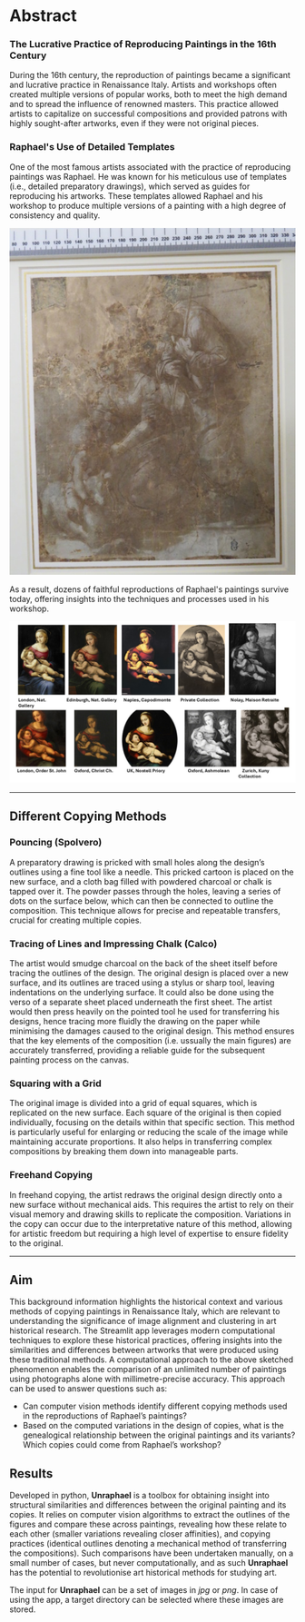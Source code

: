 # Abstract

### The Lucrative Practice of Reproducing Paintings in the 16th Century

During the 16th century, the reproduction of paintings became a significant and lucrative practice in Renaissance Italy. Artists and workshops often created multiple versions of popular works, both to meet the high demand and to spread the influence of renowned masters. This practice allowed artists to capitalize on successful compositions and provided patrons with highly sought-after artworks, even if they were not original pieces.

### Raphael's Use of Detailed Templates

One of the most famous artists associated with the practice of reproducing paintings was Raphael. He was known for his meticulous use of  templates (i.e., detailed preparatory drawings), which served as guides for reproducing his artworks. These templates allowed Raphael and his workshop to produce multiple versions of a painting with a high degree of consistency and quality.

![template](template_image.jpg)

As a result, dozens of faithful reproductions of Raphael's paintings survive today, offering insights into the techniques and processes used in his workshop.

![data](example_data.jpg)

---

## Different Copying Methods

### Pouncing (Spolvero)
A preparatory drawing is pricked with small holes along the design’s outlines using a fine tool like a needle. This pricked cartoon is placed on the new surface, and a cloth bag filled with powdered charcoal or chalk is tapped over it. The powder passes through the holes, leaving a series of dots on the surface below, which can then be connected to outline the composition. This technique allows for precise and repeatable transfers, crucial for creating multiple copies.

### Tracing of Lines and Impressing Chalk (Calco)
The artist would smudge charcoal on the back of the sheet itself before tracing the outlines of the design. The original design is placed over a new surface, and its outlines are traced using a stylus or sharp tool, leaving indentations on the underlying surface. It could also be done using the verso of a separate sheet placed underneath the first sheet. The artist would then press heavily on the pointed tool he used for transferring his designs, hence tracing more fluidly the drawing on the paper while minimising the damages caused to the original design. This method ensures that the key elements of the composition (i.e. ussually the main figures) are accurately transferred, providing a reliable guide for the subsequent painting process on the canvas.

### Squaring with a Grid
The original image is divided into a grid of equal squares, which is replicated on the new surface. Each square of the original is then copied individually, focusing on the details within that specific section. This method is particularly useful for enlarging or reducing the scale of the image while maintaining accurate proportions. It also helps in transferring complex compositions by breaking them down into manageable parts.

###  Freehand Copying
In freehand copying, the artist redraws the original design directly onto a new surface without mechanical aids. This requires the artist to rely on their visual memory and drawing skills to replicate the composition. Variations in the copy can occur due to the interpretative nature of this method, allowing for artistic freedom but requiring a high level of expertise to ensure fidelity to the original.

---

## Aim
This background information highlights the historical context and various methods of copying paintings in Renaissance Italy, which are relevant to understanding the significance of image alignment and clustering in art historical research. The Streamlit app leverages modern computational techniques to explore these historical practices, offering insights into the similarities and differences between artworks that were produced using these traditional methods. A computational approach to the above sketched phenomenon enables the comparison of an unlimited number of paintings using photographs alone with millimetre-precise accuracy. This approach can be used to answer questions such as:

- Can computer vision methods identify different copying methods used in the reproductions of Raphael’s paintings? 
- Based on the computed variations in the design of copies, what is the genealogical relationship between the original paintings and its variants? Which copies could come from Raphael’s workshop?

## Results
Developed in python, **Unraphael** is a toolbox for obtaining insight into structural similarities and differences between the original painting and its copies. It relies on computer vision algorithms to extract the outlines of the figures and compare these across paintings, revealing how these relate to each other (smaller variations revealing closer affinities), and copying practices (identical outlines denoting a mechanical method of transferring the compositions). Such comparisons have been undertaken manually, on a small number of cases, but never computationally, and as such **Unraphael** has the potential to revolutionise art historical methods for studying art.

 The input for **Unraphael** can be a set of images in *jpg* or *png*. In case of using the app, a target directory can be selected where these images are stored.
